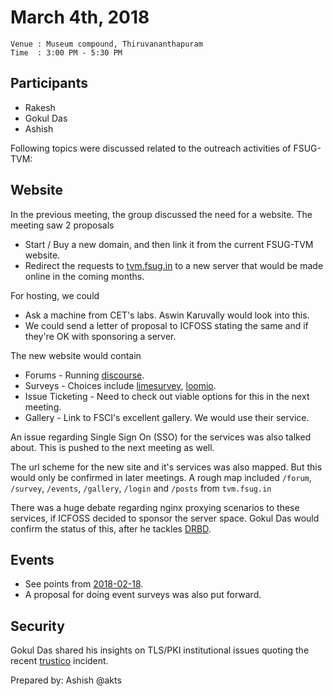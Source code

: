 March 4th, 2018
===================

```
Venue : Museum compound, Thiruvananthapuram
Time  : 3:00 PM - 5:30 PM
```

## Participants
- Rakesh
- Gokul Das
- Ashish 

Following topics were discussed related to the outreach activities of FSUG-TVM:

## Website

In the previous meeting, the group discussed the need for a website. The meeting
saw 2 proposals
- Start / Buy a new domain, and then link it from the current FSUG-TVM website.
- Redirect the requests to [tvm.fsug.in](tvm.fsug.in) to a new server that would be
made online in the coming months.

For hosting, we could 
- Ask a machine from CET's labs. Aswin Karuvally would look into this.
- We could send a letter of proposal to ICFOSS stating the same and if they're OK with sponsoring 
a server.

The new website would contain
- Forums - Running [discourse](https://www.discourse.org/).
- Surveys - Choices include [limesurvey](https://www.limesurvey.org/), [loomio](https://www.loomio.org/).
- Issue Ticketing - Need to check out viable options for this in the next meeting.
- Gallery - Link to FSCI's excellent gallery. We would use their service.

An issue regarding Single Sign On (SSO) for the services was also talked about. This is pushed to the next 
meeting as well.

The url scheme for the new site and it's services was also mapped.
But this would only be confirmed in later meetings. A rough map included
`/forum`, `/survey`, `/events`, `/gallery`, `/login` and `/posts` from `tvm.fsug.in`

There was a huge debate regarding nginx proxying scenarios to these services, if ICFOSS decided to sponsor the server space. Gokul Das would confirm the status of this, after he tackles [DRBD](https://en.wikipedia.org/wiki/Distributed_Replicated_Block_Device).

## Events

- See points from [2018-02-18](https://git.fosscommunity.in/fsugtvm/meetings/blob/master/proceedings/2018-02-18.md).
- A proposal for doing event surveys was also put forward.

## Security
Gokul Das shared his insights on TLS/PKI institutional issues quoting the recent [trustico](https://www.cyberscoop.com/trustico-digicert-ssl-certificates-revoked/) incident.

Prepared by: Ashish @akts
